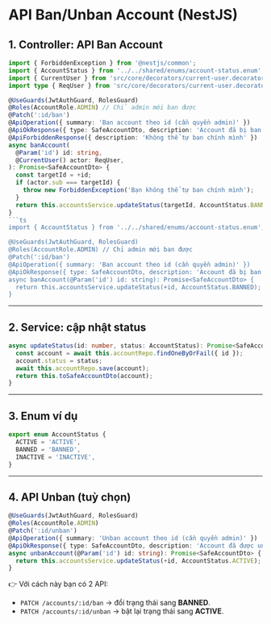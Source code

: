 # API Ban/Unban Account (NestJS)

## 1. Controller: API Ban Account

````ts
import { ForbiddenException } from '@nestjs/common';
import { AccountStatus } from '../../shared/enums/account-status.enum';
import { CurrentUser } from 'src/core/decorators/current-user.decorator';
import type { ReqUser } from 'src/core/decorators/current-user.decorator';

@UseGuards(JwtAuthGuard, RolesGuard)
@Roles(AccountRole.ADMIN) // Chỉ admin mới ban được
@Patch(':id/ban')
@ApiOperation({ summary: 'Ban account theo id (cần quyền admin)' })
@ApiOkResponse({ type: SafeAccountDto, description: 'Account đã bị ban' })
@ApiForbiddenResponse({ description: 'Không thể tự ban chính mình' })
async banAccount(
  @Param('id') id: string,
  @CurrentUser() actor: ReqUser,
): Promise<SafeAccountDto> {
  const targetId = +id;
  if (actor.sub === targetId) {
    throw new ForbiddenException('Bạn không thể tự ban chính mình');
  }
  return this.accountsService.updateStatus(targetId, AccountStatus.BANNED);
}
```ts
import { AccountStatus } from '../../shared/enums/account-status.enum';

@UseGuards(JwtAuthGuard, RolesGuard)
@Roles(AccountRole.ADMIN) // Chỉ admin mới ban được
@Patch(':id/ban')
@ApiOperation({ summary: 'Ban account theo id (cần quyền admin)' })
@ApiOkResponse({ type: SafeAccountDto, description: 'Account đã bị ban' })
async banAccount(@Param('id') id: string): Promise<SafeAccountDto> {
  return this.accountsService.updateStatus(+id, AccountStatus.BANNED);
}
````

---

## 2. Service: cập nhật status

```ts
async updateStatus(id: number, status: AccountStatus): Promise<SafeAccountDto> {
  const account = await this.accountRepo.findOneByOrFail({ id });
  account.status = status;
  await this.accountRepo.save(account);
  return this.toSafeAccountDto(account);
}
```

---

## 3. Enum ví dụ

```ts
export enum AccountStatus {
  ACTIVE = 'ACTIVE',
  BANNED = 'BANNED',
  INACTIVE = 'INACTIVE',
}
```

---

## 4. API Unban (tuỳ chọn)

```ts
@UseGuards(JwtAuthGuard, RolesGuard)
@Roles(AccountRole.ADMIN)
@Patch(':id/unban')
@ApiOperation({ summary: 'Unban account theo id (cần quyền admin)' })
@ApiOkResponse({ type: SafeAccountDto, description: 'Account đã được unban' })
async unbanAccount(@Param('id') id: string): Promise<SafeAccountDto> {
  return this.accountsService.updateStatus(+id, AccountStatus.ACTIVE);
}
```

👉 Với cách này bạn có 2 API:

* `PATCH /accounts/:id/ban` → đổi trạng thái sang **BANNED**.
* `PATCH /accounts/:id/unban` → bật lại trạng thái sang **ACTIVE**.
